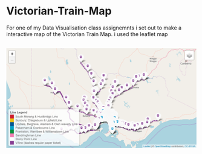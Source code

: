 # Victorian-Train-Map
For one of my Data Visualisation class assignemnts i set out to make a interactive map of the Victorian Train Map. i used the leaflet map 

## ![Image of my Map](https://raw.githubusercontent.com/Npennell96/Victorian-Train-Map/master/Train%20Map%20Image.PNG?token=Ako9J0DsPaZXn85q6rcXGNHG88a8cou_ks5bPWm9wA%3D%3D)
